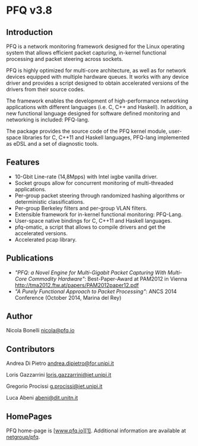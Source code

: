 PFQ v3.8 
========

Introduction
------------

PFQ is a network monitoring framework designed for the Linux operating system 
that allows efficient packet capturing, in-kernel functional processing and packet 
steering across sockets. 

PFQ is highly optimized for multi-core architecture, as well as for network 
devices equipped with multiple hardware queues. It works with any device
driver and provides a script designed to obtain accelerated versions of the drivers 
from their source codes.

The framework enables the development of high-performance networking applications 
with different languages (i.e. C, C++ and Haskell). In addition, a new functional language 
designed for software defined monitoring and networking is included: PFQ-lang.

The package provides the source code of the PFQ kernel module, user-space libraries 
for C, C++11 and Haskell languages, PFQ-lang implemented as eDSL and a set of diagnostic tools.

Features
--------

* 10-Gbit Line-rate (14,8Mpps) with Intel ixgbe vanilla driver.
* Socket groups allow for concurrent monitoring of multi-threaded applications.
* Per-group packet steering through randomized hashing algorithms or deterministic classifications.
* Per-group Berkeley filters and per-group VLAN filters.
* Extensible framework for in-kernel functional monitoring: PFQ-Lang. 
* User-space native bindings for C, C++11 and Haskell languages.
* pfq-omatic, a script that allows to compile drivers and get the accelerated versions.
* Accelerated pcap library.

Publications
------------

* _"PFQ: a Novel Engine for Multi-Gigabit Packet Capturing With Multi-Core Commodity Hardware"_: Best-Paper-Award at PAM2012 in Vienna http://tma2012.ftw.at/papers/PAM2012paper12.pdf
* _"A Purely Functional Approach to Packet Processing"_: ANCS 2014 Conference (October 2014, Marina del Rey) 

Author
------

Nicola Bonelli <nicola@pfq.io>  

Contributors
------------

Andrea Di Pietro <andrea.dipietro@for.unipi.it>  

Loris Gazzarrini <loris.gazzarrini@iet.unipi.it>  

Gregorio Procissi <g.procissi@iet.unipi.it>

Luca Abeni <abeni@dit.unitn.it>


HomePages
---------

PFQ home-page is [www.pfq.io][1]. Additional information are available at [netgroup/pfq][2].


[1]: http://www.pfq.io
[2]: http://netgroup.iet.unipi.it/software/pfq/
